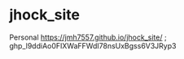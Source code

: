 # jhock_site
Personal 
https://jmh7557.github.io/jhock_site/
; 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
